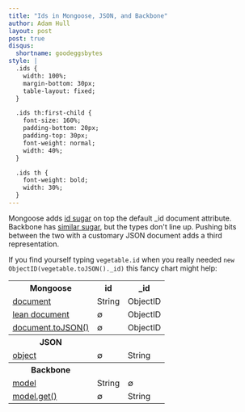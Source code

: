 ```yaml
---
title: "Ids in Mongoose, JSON, and Backbone"
author: Adam Hull
layout: post
post: true
disqus:
  shortname: goodeggsbytes
style: |
  .ids {
    width: 100%;
    margin-bottom: 30px;
    table-layout: fixed;
  }

  .ids th:first-child {
    font-size: 160%;
    padding-bottom: 20px;
    padding-top: 30px;
    font-weight: normal;
    width: 40%;
  }

  .ids th {
    font-weight: bold;
    width: 30%;
  }
---
```

Mongoose adds [id sugar](http://mongoosejs.com/docs/guide.html#id) on top the default _id document attribute.  Backbone has [similar sugar](http://backbonejs.org/#Model-idAttribute), but the types don't line up.  Pushing bits between the two with a customary JSON document adds a third representation.

If you find yourself typing `vegetable.id` when you really needed `new ObjectID(vegetable.toJSON()._id)` this fancy chart might help:
<!-- more -->

<table class="ids">
  <tr><th>Mongoose</th><th>id</th><th>_id</th></tr>
  <tr><td><a href="http://mongoosejs.com/docs/api.html#document_Document-id">document</a></td><td>String</td><td>ObjectID</td></tr>
  <tr><td><a href="http://mongoosejs.com/docs/api.html#query_Query-lean">lean document</a></td><td>∅</td><td>ObjectID</td></tr>
  <tr><td><a href="http://mongoosejs.com/docs/api.html#document_Document-toJSON">document.toJSON()</a></td><td>∅</td><td>ObjectID</td></tr>

  <tr><th>JSON</th><th></th><th></th></tr>
  <tr><td><a href="http://www.json.org/">object</a></td><td>∅</td><td>String</td></tr>

  <tr><th>Backbone</th><th></th><th></th></tr>
  <tr><td><a href="http://backbonejs.org/#Model-id">model</td><td>String</td><td>∅</td></tr>
  <tr><td><a href="http://backbonejs.org/#Model-get">model.get()</td><td>∅</td><td>String</td></tr>
</table>



